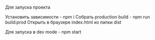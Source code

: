 Для запуска проекта

Установить зависимости - npm i
Собрать production build - npm run build:prod
Открыть в браузере index.html из папки dist

Для запуска в dev mode - npm start
